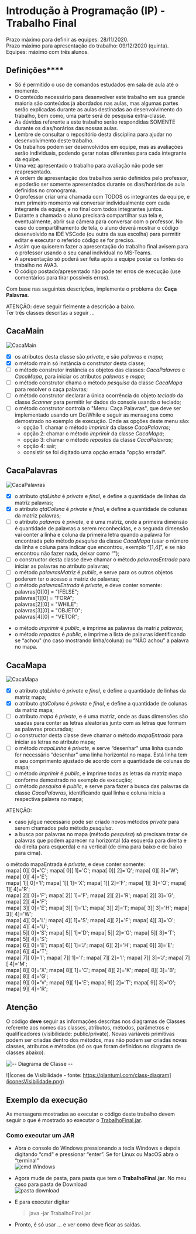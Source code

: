 # Introdução à Programação (IP) - Trabalho Final

Prazo máximo para definir as equipes: 28/11/2020.  
Prazo máximo para apresentação do trabalho: 09/12/2020 (quinta).  
Equipes: máximo com três alunos.  

## Definições****

- Só é permitido o uso de comandos estudados em sala de aula até o momento.  
- O conteúdo necessário para desenvolver este trabalho em sua grande maioria são conteúdos já abordados nas aulas, mas algumas partes serão explicadas durante as aulas destinadas ao desenvolvimento do trabalho, bem como, uma parte será de pesquisa extra-classe.  
- As dúvidas referente a este trabalho serão respondidas SOMENTE durante os dias/horários das nossas aulas.  
- Lembre de consultar o repositório desta disciplina para ajudar no desenvolvimento deste trabalho.  
- Os trabalhos podem ser desenvolvidos em equipe, mas as avaliações serão individuais, podendo gerar notas diferentes para cada integrante da equipe.  
- Uma vez apresentado o trabalho para avaliação não pode ser reapresentado.  
- A ordem de apresentação dos trabalhos serão definidos pelo professor, e poderão ser somente apresentados durante os dias/horários de aula definidos no cronograma.  
- O professor criar uma chamada com TODOS os integrantes da equipe, e num primeiro momento vai conversar individualmente com cada integrante da equipe, e no final com todos integrantes juntos.  
- Durante a chamada o aluno precisará compartilhar sua tela e, eventualmente, abrir sua câmera para conversar com o professor. No caso do compartilhamento de tela, o aluno deverá mostrar o código desenvolvido na IDE VSCode (ou outra da sua escolha) para permitir editar e executar o referido código se for preciso.  
- Assim que quiserem fazer a apresentação do trabalho final avisem para o professor usando o seu canal individual no MS-Teams.  
- A apresentação só poderá ser feita após a equipe postar os fontes do trabalho no AVA3.  
- O código postado/apresentado não pode ter erros de execução (use comentários para tirar possíveis erros).  

Com base nas seguintes descrições, implemente o problema do: **Caça Palavras**.  

ATENÇÃO: deve seguir fielmente a descrição a baixo.  
Ter três classes descritas a seguir …  

## CacaMain

![CacaMain](out/src/CacaMain/CacaMain.svg "CacaMain")  

- [x] os atributos desta classe são *private*, e são *palavras* e *mapa*;  
- [x] o método main só instância o construtor desta classe;  
- [ ] o método construtor instância os objetos das classes: *CacaPalavras* e *CacaMapa*, para iniciar os atributos *palavras* e *mapa*;  
- [ ] o método construtor chama o método *pesquisa* da classe *CacaMapa* para resolver o caça palavras;
- [ ] o método construtor declarar a única ocorrência do objeto *teclado* da classe *Scanner* para permitir ler dados do console usando o teclado;
- [ ] o método construtor controla o "Menu: Caça Palavras", que deve ser implementado usando um Do/While e seguir as mensagens como demostrado no exemplo de execução. Onde as opções deste menu são:
  - opção 1: chamar o método *imprimir* da classe *CacaPalavras*;
  - opção 2: chamar o método *imprimir* da classe *CacaMapa*;
  - opção 3: chamar o método *repostas* da classe *CacaPalavras*;
  - opção 4: sair;
  - consistir se foi digitado uma opção errada "opção errada!".

## CacaPalavras

![CacaPalavras](out/src/CacaPalavras/CacaPalavras.svg "CacaPalavras")  

- [x] o atributo *qtdLinha* é *private* e *final*, e define a quantidade de linhas da matriz palavras;  
- [x] o atributo *qtdColuna* é *private* e *final*, e define a quantidade de colunas da matriz palavras;  
- [ ] o atributo *palavras* é *private*, e é uma matriz, onde a primeira dimensão é quantidade de palavras a serem reconhecidas, e a segunda dimensão vai conter a linha e coluna da primeira letra quando a palavra for encontrada pelo método *pesquisa* da classe *CacaMapa* (usar o número da linha e coluna para indicar que encontrou, exemplo “[1,4]”, e se não encontrou não fazer nada, deixar como “");  
- [ ] o constructor desta classe deve chamar o método *palavrasEntrada* para iniciar as palavras no atributo palavras;  
- [ ] o método *palavrasMatriz* é *public*, e serve para os outros objetos poderem ter o acesso a matriz de palavras;  
- [ ] o método *palavrasEntrada*  é *private*, e deve conter somente:  
    palavras[0][0] = "IFELSE";  
    palavras[1][0] = “FORA";  
    palavras[2][0] = "WHILE";  
    palavras[3][0] = "OBJETO";  
    palavras[4][0] = "VETOR";  
- o método *imprimir* é *public*, e imprime as palavras da matriz *palavras*;  
- o método *repostas* é *public*, e imprime a lista de palavras identificando se “achou" (no caso mostrando linha/coluna) ou “NÃO achou” a palavra no mapa.  

## CacaMapa

![CacaMapa](out/src/CacaMapa/CacaMapa.svg "CacaMapa")  

- [x] o atributo *qtdLinha* é *private* e *final*, e define a quantidade de linhas da matriz mapa;  
- [x] o atributo *qtdColuna* é *private* e *final*, e define a quantidade de colunas da matriz mapa;  
- [ ] o atributo *mapa* é *private*, e é uma matriz, onde as duas dimensões são usadas para conter as letras aleatórias junto com as letras que formam as palavras procuradas;  
- [ ] o constructor desta classe deve chamar o método *mapaEntrada* para iniciar as letras no atributo mapa;  
- [ ] o método *mapaLinha* é *private*, e serve “desenhar" uma linha quando for necessário “desenhar” uma linha horizontal no mapa. Está linha tem o seu comprimento ajustado de acordo com a quantidade de colunas do mapa;  
- [ ] o método *imprimir* é *public*, e imprime todas as letras da matriz mapa conforme demostrado no exemplo de execução;  
- [ ] o método *pesquisa* é *public*, e serve para fazer a busca das palavras da classe *CacaPalavras*, identificando qual linha e coluna inicia a respectiva palavra no mapa;  

ATENÇÃO:

- caso julgue necessário pode ser criado novos métodos *private* para serem chamados pelo método *pesquisa*.  
- a busca por palavras no mapa (método *pesquisa*) só precisam tratar de palavras que podem aparecer na horizontal (da esquerda para direita e da direita para esquerda) e na vertical (de cima para baixo e de baixo para cima).  

o método mapaEntrada é *private*, e deve conter somente:  
    mapa[ 0][ 0]='C';  mapa[ 0][ 1]='C';  mapa[ 0][ 2]='Q';  mapa[ 0][ 3]='W';  mapa[ 0][ 4]='E';  
    mapa[ 1][ 0]='I';  mapa[ 1][ 1]='X';  mapa[ 1][ 2]='F';  mapa[ 1][ 3]='O';  mapa[ 1][ 4]='R';  
    mapa[ 2][ 0]='F';  mapa[ 2][ 1]='F';  mapa[ 2][ 2]='R';  mapa[ 2][ 3]='G';  mapa[ 2][ 4]='F';  
    mapa[ 3][ 0]='E';  mapa[ 3][ 1]='L';  mapa[ 3][ 2]='I';  mapa[ 3][ 3]='H';  mapa[ 3][ 4]='W';  
    mapa[ 4][ 0]='L';  mapa[ 4][ 1]='S';  mapa[ 4][ 2]='F';  mapa[ 4][ 3]='O';  mapa[ 4][ 4]='U';  
    mapa[ 5][ 0]='S';  mapa[ 5][ 1]='D';  mapa[ 5][ 2]='G';  mapa[ 5][ 3]='T';  mapa[ 5][ 4]='S';  
    mapa[ 6][ 0]='E';  mapa[ 6][ 1]='J';  mapa[ 6][ 2]='H';  mapa[ 6][ 3]='E';  mapa[ 6][ 4]='T';  
    mapa[ 7][ 0]='I';  mapa[ 7][ 1]='I';  mapa[ 7][ 2]='I';  mapa[ 7][ 3]='J';  mapa[ 7][ 4]='M';  
    mapa[ 8][ 0]='X';  mapa[ 8][ 1]='C';  mapa[ 8][ 2]='K';  mapa[ 8][ 3]='B';  mapa[ 8][ 4]='G';  
    mapa[ 9][ 0]='V';  mapa[ 9][ 1]='E';  mapa[ 9][ 2]='T';  mapa[ 9][ 3]='O';  mapa[ 9][ 4]='R';  

## Atenção

O código **deve** seguir as informações descritas nos diagramas de Classes referente aos nomes das classes, atributos, métodos, parâmetros e qualificadores (visibilidade: public/private). Novas variáveis primitivas podem ser criadas dentro dos métodos, mas não podem ser criadas novas classes, atributos e métodos (só os que foram definidos no diagrama de classes abaixo).  

![-- Diagrama de Classe --](out/src/CacaMain/CacaMainGeral.svg "-- Diagrama de Classe --")  

![Ícones de Visibilidade - fonte: https://plantuml.com/class-diagram](iconesVisibilidade.png)  

## Exemplo da execução

As mensagens mostradas ao executar o código deste trabalho devem seguir o que é mostrado ao executar o [TrabalhoFinal.jar](TrabalhoFinal.jar).

### Como executar um JAR

- Abra o console do Windows pressionando a tecla Windows e depois digitando “cmd" e pressionar “enter”. Se for Linux ou MacOS abra o “terminal"  
![cmd Windows](cmdWindows.png)  
- Agora mude de pasta, para pasta que tem o **TrabalhoFinal.jar**. No meu caso para pasta de Download  
![pasta download](pastaDownload.png)
- E para executar digitar

  > java -jar TrabalhoFinal.jar

- Pronto, é só usar ... e ver como deve ficar as saídas.
